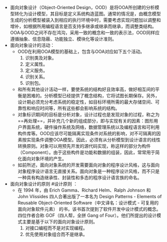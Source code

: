 - 面向对象设计（Object-Oriented Design，OOD）是将OOA所创建的分析模型转化为设计模型，其目标是定义系统构造蓝图。通常的情况是，由概念模型生成的分析模型被装入到相应的执行环境中时，需要考虑实现问题加以调整和增补，如根据所用编程语言是否支持多继承或继承而继承，而调整类结构。OOA与OOD之间不存在鸿沟，采用一致的概念和一致的表示法，OOD同样应遵循抽象、信息隐蔽、功能独立、模块化等设计准则。
- 面向对象设计的活动：
	- OOD在利用OOA模型的基础上，包含与OOA对应如下五个活动。
	  1. 识别类及对象。
	  2. 定义属性。
	  3. 定义服务。
	  4. 识别关系。
	  5. 识别包。
	- 和所有其他设计活动一样，要使系统的结构好且效率高，做好相互间的平衡是困难的。分析模型已经提供了概念结构，它将试图长期保存。另外，设计期必须充分考虑系统的稳定性，如目标环境所需的最大存储空间、可靠性和响应时间等，所有这些都会影响系统的结构。
	- 对象标识期间的目标是分析对象，设计过程也是发现对象的过程，称之为==再处理==，并补充几个新的组成部分，即与实现有关的因素：图形用户界面系统，硬件操作系统及网络，数据管理系统以及编程语言和可利用构件库等。OOD应该尽可能隔离实现条件对系统的影响，对不可隔离的因素按实现条件调整OOA模型。因此，必须有从分析模型到设计语言的线性转换原则。对象可以用预先开发的源代码实现，称这样的部分为构件（Component）。由于这些构件是功能和数据的组装，因此，常常用于简化面向对象环境的产生。
	- 如前所述，面向对象系统的开发需要面向对象的程序设计风格，这与面向对象程序设计语言无直接关系。面向对象是一种程序设计风格，而不只是一种具有构造继承性、封装性和多态的程序设计语言族的命名。
- 面向对象设计的原则 #设计原则 ：
	- 在 1994 年，由 Erich Gamma、Richard Helm、Ralph Johnson 和 John Vlissides 四人合著出版了一本名为 Design Patterns - Elements of Reusable Object-Oriented Software（中文译名：设计模式 - 可复用的面向对象软件元素） 的书，该书首次提到了软件开发中设计模式的概念。 四位作者合称 GOF（四人帮，全拼 Gang of Four）。他们所提出的设计模式主要是基于以下的面向对象设计原则。
	  1. 对接口编程而不是对实现编程。
	  2. 优先使用对象组合而不是继承。